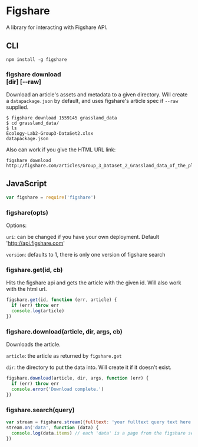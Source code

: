 # Figshare

A library for interacting with Figshare API.

## CLI
```
npm install -g figshare
```

### figshare download <article> [dir] [--raw]

Download an article's assets and metadata to a given directory. Will create a `datapackage.json` by default, and uses figshare's article spec if `--raw` supplied.

```
$ figshare download 1559145 grassland_data
$ cd grassland_data/
$ ls
Ecology-Lab2-Group3-DataSet2.xlsx
datapackage.json
```

Also can work if you give the HTML URL link:
```
figshare download http://figshare.com/articles/Group_3_Dataset_2_Grassland_data_of_the_plant_Purple_Aster_Aster_prenathoides_/1559145
```

## JavaScript

```js
var figshare = require('figshare')
```

### figshare(opts)

Options:

`uri`: can be changed if you have your own deployment. Default 'http://api.figshare.com'

`version`: defaults to 1, there is only one version of figshare search

### figshare.get(id, cb)

Hits the figshare api and gets the article with the given id. Will also work with the html url.

```js
figshare.get(id, function (err, article) {
  if (err) throw err
  console.log(article)
})
```

### figshare.download(article, dir, args, cb)

Downloads the article.

`article`: the article as returned by `figshare.get`

`dir`: the directory to put the data into. Will create it if it doesn't exist.

```js
figshare.download(article, dir, args, function (err) {
  if (err) throw err
  console.error('Download complete.')
})
```

### figshare.search(query)

```js
var stream = figshare.stream({fulltext: 'your fulltext query text here'})
stream.on('data', function (data) {
  console.log(data.items) // each 'data' is a page from the figshare search api
})
```
